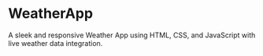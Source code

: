 # WeatherApp
A sleek and responsive Weather App using HTML, CSS, and JavaScript with live weather data integration.
